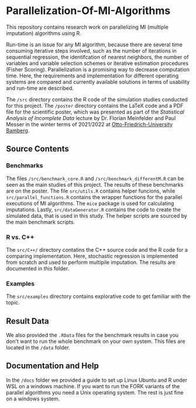 # Parallelization-Of-MI-Algorithms
This repository contains research work on parallelizing MI (multiple imputation) algorithms using R.

Run-time is an issue for any MI algorithm, because there are several time
consuming iterative steps involved, such as the number of iterations in
sequential regression, the identifcation of nearest neighbors, the number of
variables and variable selection schemes or iterative estimation procedures
(Fisher Scoring). Parallelization is a promising way to decrease computation time. Here,
the requirements and implementation for different operating 
systems are compared and currently available solutions in terms of usability
and run-time are described.

The `/src` directory contains the R code of the simulation studies conducted for this project. The `/poster` directory contains the LaTeX code and a PDF file for the scientific poster, which was presented as part of the _Statistical Analysis of Incomplete Data_ lecture by Dr. Florian Meinfelder and Paul Messer in the winter terms of 2021/2022 at [Otto-Friedrich-University Bamberg](https://www.uni-bamberg.de/).

## Source Contents

### Benchmarks
The files `/src/benchmark_core.R` and `/src/benchmark_differentM.R` can be seen as the main studies of this project. The results of these benchmarks are on the poster. The file `src/utils.R` contains helper funcions, while `src/parallel_functions.R` contains the wrapper functions for the parallel executions of MI algorithms. The `mice` package is used for calculating imputations. Lastly, `src/dataGenerator.R` contains the code to create the simulated data, that is used in this study. The helper scripts are sourced by the main benchmark scripts. 

### R vs. C++
The `src/C++/` directory contatins the C++ source code and the R code for a comparing implementation. Here, stochastic regression is implemented from scratch and used to perform multipile imputation. The results are documented in this folder.

### Examples
The `src/examples` directory contains explorative code to get familiar with the topic.

## Result Data

We also provided the `.RData` files for the benchmark results in case you don't want to run the whole benchmark on your own system. This files are located in the `/data` folder. 

## Documentation and Help

In the `/docs` folder we provided a guide to set up Linux Ubuntu and R under WSL on a windows machine. If you want to run the FORK variants of the parallel algorithms you need a Unix operating system. The rest is just fine on a windows system.